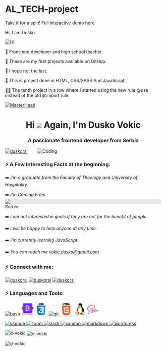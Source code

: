 # AL_TECH-project

Take it for a spin! Full interactive demo [here](https://d-vokic.github.io/AI_TECH-project/)

Hi, I am Duško.

![Hi](https://github.com/Duskorsl/Front-end-development/assets/105879280/c6ce2714-e75c-48d1-a0f0-2792f5bfbfdc)


🤝 Front-end developer and high school teacher.

🌱 These are my first projects available on GitHub.

🔭 I hope not the last.

👯 This is project done in HTML, CSS/SASS And JavaScript.

👨‍💻 The tenth project in a row where I started using the new rule @use instead of the old @import rule.

[![MasterHead](https://mir-s3-cdn-cf.behance.net/project_modules/fs/54b6c068097599.5b50bca476b9b.gif)](https://duskovokic.com/)
<h1 align="center">Hi <img src="https://github.com/TheDudeThatCode/TheDudeThatCode/blob/master/Assets/Hi.gif" width="35" /> Again, I'm Dusko Vokic</h1>
<h3 align="center">A passionate frontend developer from Serbia</h3>
<img align="right" alt="Coding" width="400" src="https://cdn.dribbble.com/users/1162077/screenshots/3848914/programmer.gif">

<p align="left"> <a href="https://twitter.com/duskorsl" target="blank"><img src="https://img.shields.io/twitter/follow/duskorsl?logo=twitter&style=for-the-badge" alt="duskorsl" /></a> </p>


  <h3 align="left">⚡ A Few Interesting Facts at the beginning.</h3>
  
:arrow_right: *I'm a graduate from the Faculty of Theology and University of Hospitality.*


:arrow_right: *I'm Coming From  <img style="display: block;-webkit-user-select: none;margin: auto;background-color: hsl(0, 0%, 90%);transition: background-color 300ms;" src="https://upload.wikimedia.org/wikipedia/commons/thumb/f/ff/Flag_of_Serbia.svg/32px-Flag_of_Serbia.svg.png"> 
 Serbia.*


:arrow_right: *I am not interested in goals if they are not for the benefit of people.*


:arrow_right: *I will be happy to help anyone at any time.*


:arrow_right: *I’m currently learning JavaScript*


:arrow_right: *You can reach me vokic.dusko@gmail.com*


<h3 align="left">⚡ Connect with me:</h3>
<p align="left">
<a href="https://twitter.com/duskorsl" target="blank"><img align="center" src="https://raw.githubusercontent.com/rahuldkjain/github-profile-readme-generator/master/src/images/icons/Social/twitter.svg" alt="duskorsl" height="30" width="40" /></a>
<a href="https://fb.com/duskorsl" target="blank"><img align="center" src="https://raw.githubusercontent.com/rahuldkjain/github-profile-readme-generator/master/src/images/icons/Social/facebook.svg" alt="duskorsl" height="30" width="40" /></a>
<a href="https://instagram.com/duskorsl" target="blank"><img align="center" src="https://raw.githubusercontent.com/rahuldkjain/github-profile-readme-generator/master/src/images/icons/Social/instagram.svg" alt="duskorsl" height="30" width="40" /></a>
</p>

<h3 align="left">⚡ Languages and Tools:</h3>
<p align="left"> <a href="https://www.gnu.org/software/bash/" target="_blank" rel="noreferrer"> <img src="https://www.vectorlogo.zone/logos/gnu_bash/gnu_bash-icon.svg" alt="bash" width="40" height="40"/> </a> <a href="https://getbootstrap.com" target="_blank" rel="noreferrer"> <img src="https://raw.githubusercontent.com/devicons/devicon/master/icons/bootstrap/bootstrap-plain-wordmark.svg" alt="bootstrap" width="40" height="40"/> </a> <a href="https://www.w3schools.com/css/" target="_blank" rel="noreferrer"> <img src="https://raw.githubusercontent.com/devicons/devicon/master/icons/css3/css3-original-wordmark.svg" alt="css3" width="40" height="40"/> </a> <a href="https://git-scm.com/" target="_blank" rel="noreferrer"> <img src="https://www.vectorlogo.zone/logos/git-scm/git-scm-icon.svg" alt="git" width="40" height="40"/> </a> <a href="https://www.w3.org/html/" target="_blank" rel="noreferrer"> <img src="https://raw.githubusercontent.com/devicons/devicon/master/icons/html5/html5-original-wordmark.svg" alt="html5" width="40" height="40"/> </a> <a href="https://www.linux.org/" target="_blank" rel="noreferrer"> <img src="https://raw.githubusercontent.com/devicons/devicon/master/icons/linux/linux-original.svg" alt="linux" width="40" height="40"/> </a> <a href="https://sass-lang.com" target="_blank" rel="noreferrer"> <img src="https://raw.githubusercontent.com/devicons/devicon/master/icons/sass/sass-original.svg" alt="sass" width="40" height="40"/> 

</a> <a href=""> <img src="https://img.shields.io/badge/Visual_Studio-5C2D91?style=for-the-badge&logo=visual%20studio&logoColor=white " alt="vscode" width="120" height="40"/> </a> <a href=""> <img src="https://img.shields.io/badge/Zoom-2D8CFF?style=for-the-badge&logo=zoom&logoColor=white" alt="zoom" width="120" height="40"/> </a> <a href=""> <img src="https://img.shields.io/badge/Slack-4A154B?style=for-the-badge&logo=slack&logoColor=white" alt="slack" width="120" height="40"/> </a> <a href=""> <img src="https://img.shields.io/badge/Xampp-F37623?style=for-the-badge&logo=xampp&logoColor=white" alt="xammp" width="120" height="40"/> </a> <a href=""> <img src="https://img.shields.io/badge/Markdown-000000?style=for-the-badge&logo=markdown&logoColor=white" alt="markdown" width="120" height="40"/> </a> <a href=""> <img src="https://img.shields.io/badge/Wordpress-21759B?style=for-the-badge&logo=wordpress&logoColor=white" alt="wordpress" width="120" height="40"/> </a> </p>




<p><img align="left" src="https://github-readme-stats.vercel.app/api/top-langs?username=d-vokic&show_icons=true&locale=en&layout=compact" alt="d-vokic" /></p>

<p>&nbsp;<img align="center" src="https://github-readme-stats.vercel.app/api?username=d-vokic&show_icons=true&locale=en" alt="d-vokic" /></p>

<p><img align="center" src="https://github-readme-streak-stats.herokuapp.com/?user=d-vokic&" alt="d-vokic" /></p>
